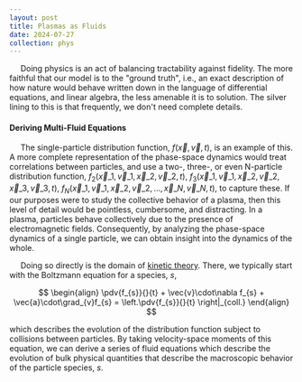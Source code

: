 ```yaml
---
layout: post
title: Plasmas as Fluids
date: 2024-07-27
collection: phys
---
```

&nbsp;&nbsp;&nbsp;&nbsp; Doing physics is an act of balancing tractability against fidelity. The more faithful that our model is to the "ground truth", i.e., an exact description of how nature would behave written down in the language of differential equations, and linear algebra, the less amenable it is to solution. The silver lining to this is that frequently, we don't need complete details.  

#### Deriving Multi-Fluid Equations
&nbsp;&nbsp;&nbsp;&nbsp; The single-particle distribution function, $f(\vec{x}, \vec{v}, t)$, is an example of this. A more complete representation of the phase-space dynamics would treat correlations between particles, and use a two-, three-, or even N-particle distribution function, $f_{2}(\vec{x}\_{1}, \vec{v}\_{1}, \vec{x}\_{2}, \vec{v}\_{2}, t)$, $f_{3}(\vec{x}\_{1}, \vec{v}\_{1}, \vec{x}\_{2}, \vec{v}\_{2}, \vec{x}\_{3}, \vec{v}\_{3}, t)$, $f_{N}(\vec{x}\_{1}, \vec{v}\_{1}, \vec{x}\_{2}, \vec{v}\_{2}, \ldots, \vec{x}\_{N}, \vec{v}\_{N}, t)$, to capture these. If our purposes were to study the collective behavior of a plasma, then this level of detail would be pointless, cumbersome, and distracting. In a plasma, particles behave collectively due to the presence of electromagnetic fields. Consequently, by analyzing the phase-space dynamics of a single particle, we can obtain insight into the dynamics of the whole.  

&nbsp;&nbsp;&nbsp;&nbsp; Doing so directly is the domain of [kinetic theory](./2024-07-10_plasmakinetics). There, we typically start with the Boltzmann equation for a species, $s$,

$$
\begin{align}
\pdv{f_{s}}{}{t} + \vec{v}\cdot\nabla f_{s} + \vec{a}\cdot\grad_{v}f_{s} = \left.\pdv{f_{s}}{}{t} \right|_{coll.}
\end{align}
$$

which describes the evolution of the distribution function subject to collisions between particles. By taking velocity-space moments of this equation, we can derive a series of fluid equations which describe the evolution of bulk physical quantities that describe the macroscopic behavior of the particle species, $s$.

<!-- References -->
<!-- Higher-particle distribution functions: Krall and Trivelpiece -->
<!-- Multi-fluid derivation: Fitzpatrick -->